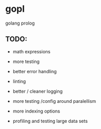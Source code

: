 # gopl
golang prolog

## TODO:
- math expressions
- more testing
- better error handling
- linting
- better / cleaner logging
- more testing /config around paralellism
- more indexing options

- profiling and testing large data sets
